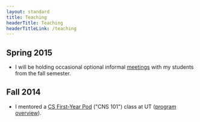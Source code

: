```yaml
---
layout: standard
title: Teaching
headerTitle: Teaching
headerTitleLink: /teaching
---
```


## Spring 2015

- I will be holding occasional optional informal [meetings](/teaching/spring2015/pod/) with my students from the fall semester.

## Fall 2014

- I mentored a [CS First-Year Pod](/teaching/fall2014/pod/) ("CNS 101") class at UT ([program overview](https://www.cs.utexas.edu/undergraduate-program/student-engagement-and-support/360-connections/cns-101)).